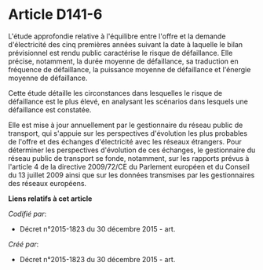 # Article D141-6

L'étude approfondie relative à l'équilibre entre l'offre et la demande d'électricité des cinq premières années suivant la
date à laquelle le bilan prévisionnel est rendu public caractérise le risque de défaillance. Elle précise, notamment, la
durée moyenne de défaillance, sa traduction en fréquence de défaillance, la puissance moyenne de défaillance et l'énergie
moyenne de défaillance.

Cette étude détaille les circonstances dans lesquelles le risque de défaillance est le plus élevé, en analysant les scénarios
dans lesquels une défaillance est constatée.

Elle est mise à jour annuellement par le gestionnaire du réseau public de transport, qui s'appuie sur les perspectives
d'évolution les plus probables de l'offre et des échanges d'électricité avec les réseaux étrangers. Pour déterminer les
perspectives d'évolution de ces échanges, le gestionnaire du réseau public de transport se fonde, notamment, sur les rapports
prévus à l'article 4 de la directive 2009/72/CE du Parlement européen et du Conseil du 13 juillet 2009 ainsi que sur les
données transmises par les gestionnaires des réseaux européens.

**Liens relatifs à cet article**

_Codifié par_:

  - Décret n°2015-1823 du 30 décembre 2015 - art.

_Créé par_:

  - Décret n°2015-1823 du 30 décembre 2015 - art.

